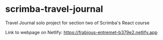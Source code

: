 # scrimba-travel-journal
Travel Journal solo project for section two of Scrimba's React course

Link to webpage on Netlify: https://frabjous-entremet-b379e2.netlify.app
